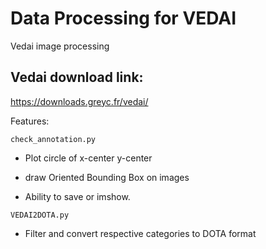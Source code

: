# Data Processing for VEDAI

Vedai image processing

## Vedai download link:
https://downloads.greyc.fr/vedai/

Features: 

``` check_annotation.py ```
- Plot circle of x-center y-center

- draw Oriented Bounding Box on images

- Ability to save or imshow.

``` VEDAI2DOTA.py ```

- Filter and convert respective categories to DOTA format
